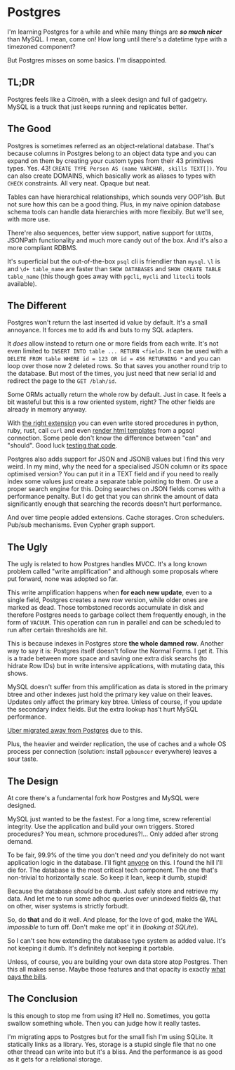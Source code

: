 <!-- tags: databases -->
<!-- hidden -->

# Postgres

I'm learning Postgres for a while and while many things are
_**so much nicer**_ than MySQL. I mean, come on! How long until
there's a datetime type with a timezoned component?

But Postgres misses on some basics. I'm disappointed.


## TL;DR

Postgres feels like a Citroën, with a sleek design and full
of  gadgetry. MySQL is a truck that just keeps running and
replicates better.

<!--
[1] Ok, fine. This was before all cars start to look the same
due to manufacturing consolidation.
-->

## The Good

Postgres is sometimes referred as an object-relational database. That's
because columns in Postgres belong to an object data type and you can
expand on them by creating your custom types from their 43 primitives
types. Yes. 43! `CREATE TYPE Person AS (name VARCHAR, skills TEXT[])`.
You can also create DOMAINS, which basically work as aliases to
types with `CHECK` constraints. All very neat. Opaque but neat.

Tables can have hierarchical relationships, which sounds very OOP'ish.
But not sure how this can be a good thing. Plus, in my naive opinion
database schema tools can handle data hierarchies with more flexibily.
But we'll see, with more use.

There're also sequences, better view support, native support for
`UUID`s, JSONPath functionality and much more candy out of the box.
And it's also a more compliant RDBMS.

It's superficial but the out-of-the-box `psql` cli is friendlier
than `mysql`. `\l` is and `\d+ table_name` are faster than
`SHOW DATABASES` and `SHOW CREATE TABLE table_name` (this though
goes away with `pgcli`, `mycli` and `litecli` tools available).


## The Different

Postgres won't return the last inserted id value by default. It's a
small annoyance. It forces me to add ifs and buts to my SQL adapters.

It _does_ allow instead to return one or more fields from each write.
It's not even limited to `INSERT INTO table ... RETURN <field>`. It can
be used with a `DELETE FROM table WHERE id = 123 OR id = 456 RETURNING *`
and you can loop over those now 2 deleted rows. So that saves you
another round trip to the database. But most of the times, you just
need that new serial id and redirect the page to the `GET /blah/id`.

Some ORMs actually return the whole row by default. Just in case. It
feels a bit wasteful but this is a row oriented system, right? The other
fields are already in memory anyway.

With [the right extension](https://pgt.dev/) you can even write stored
procedures in python, ruby, rust, call `curl` and even
[render html templates](https://postgrest.org) from a pgsql connection.
Some peole don't know the difference between "can" and "should".
Good luck [testing that code](https://pgtap.org/).

Postgres also adds support for JSON and JSONB values but I find this
very weird. In my mind, why the need for a specialised JSON column or
its space optimised version? You can put it in a TEXT field and
if you need to really index some values just create a separate table
pointing to them. Or use a proper search engine for this. Doing
searches on JSON fields comes with a performance penalty. But I do get
that you can shrink the amount of data significantly enough that
searching the records doesn't hurt performance.

And over time people added extensions. Cache storages. Cron schedulers.
Pub/sub mechanisms. Even Cypher graph support.


## The Ugly

The ugly is related to how Postgres handles MVCC. It's a long known
problem called "write amplification" and although some proposals where
put forward, none was adopted so far.

This write amplification happens when **for each new update**, even to
a single field, Postgres creates a new row version, while older ones
are marked as dead. Those tombstoned records accumulate in disk and
therefore Postgres needs to garbage collect them frequently enough,
in the form of `VACUUM`. This operation can run in parallel and can
be scheduled to run after certain thresholds are hit.

This is because indexes in Postgres store **the whole damned row**.
Another way to say it is: Postgres itself doesn't follow the Normal
Forms. I get it. This is a trade between more space and saving one
extra disk searchs (to hidrate Row IDs) but in write intensive
applications, with mutating data, this shows.

MySQL doesn't suffer from this amplification as data is stored in the
primary btree and other indexes just hold the primary key value on their
leaves. Updates only affect the primary key btree. Unless of course,
if you update the secondary index fields. But the extra lookup has't
hurt MySQL performance.

[Uber migrated away from Postgres](https://www.uber.com/en-NO/blog/postgres-to-mysql-migration/)
due to this.

Plus, the heavier and weirder replication, the use of caches and a
whole OS process per connection (solution: install `pgbouncer`
everywhere) leaves a sour taste.


## The Design

At core there's a fundamental fork how Postgres and MySQL were designed.

MySQL just wanted to be the fastest. For a long time, screw referential
integrity. Use the application and build your own triggers. Stored
procedures? You mean, schmore procedures?!... Only added after strong
demand.

To be fair, 99.9% of the time you don't need _and_ you definitely do not
want application logic in the database. I'll fight
[anyone](https://sive.rs/pg) on this. I found the hill I'll die for.
The database is the most critical tech component. The one that's
non-trivial to horizontally scale. So keep it lean, keep it dumb, stupid!

Because the database _should_ be dumb. Just safely store and retrieve my
data. And let me to run some adhoc queries over unindexed fields 😱,
that on other, wiser systems is strictly forbudt.

So, do **that** and do it well. And please, for the love of god,
make the WAL _impossible_ to turn off. Don't make me opt' it in
(_looking at SQLite_).

So I can't see how extending the database type system as added value.
It's not keeping it dumb. It's definitely not keeping it portable.

Unless, of course, you are building your own data store atop Postgres.
Then this all makes sense. Maybe those features and that opacity is
exactly [what pays the bills](https://www.timescale.com/).


## The Conclusion

Is this enough to stop me from using it? Hell no. Sometimes, you gotta
swallow something whole. Then you can judge how it really tastes.

I'm migrating apps to Postgres but for the small fish I'm using
SQLite. It statically links as a library. Yes, storage is a stupid
single file that no one other thread can write into but it's a bliss.
And the performance is as good as it gets for a relational storage.

